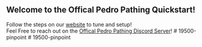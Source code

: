 ## Welcome to the Offical Pedro Pathing Quickstart!  

Follow the steps on our [website](https://pedropathing.com/) to tune and setup!  
Feel Free to reach out on the [Offical Pedro Pathing Discord Server](https://discord.gg/2GfC4qBP5s)!
#   1 9 5 0 0 - p i n p o i n t  
 #   1 9 5 0 0 - p i n p o i n t  
 